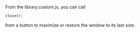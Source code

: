 From the library.custom.js, you can call
```js
close();
```
from a button to maximize or restore the window to its last size.